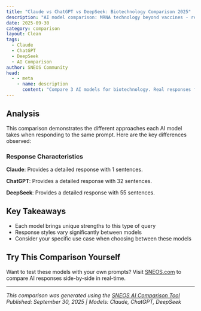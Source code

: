 ```yaml
---
title: "Claude vs ChatGPT vs DeepSeek: Biotechnology Comparison 2025"
description: "AI model comparison: MRNA technology beyond vaccines - revolutionary medical applications..."
date: 2025-09-30
category: comparison
layout: Clean
tags:
  - Claude
  - ChatGPT
  - DeepSeek
  - AI Comparison
author: SNEOS Community
head:
  - - meta
    - name: description
      content: "Compare 3 AI models for biotechnology. Real responses from Claude, ChatGPT, DeepSeek with detailed analysis."
---
```


<ChatComparison
  title="Claude vs ChatGPT vs DeepSeek: Biotechnology Comparison 2025"
  prompt="MRNA technology beyond vaccines - revolutionary medical applications"
  :responses='{
    "Claude": "mRNA technology extends far beyond COVID-19 vaccines, offering transformative potential across multiple medical fields:\n\n## Cancer Treatment\n**Personalized Cancer Vaccines**\n- Custom mRNA vaccines targeting tumor-specific mutations\n- Clinical trials showing promising results in melanoma, pancreatic, and colorectal cancers\n- Combination therapies with checkpoint inhibitors\n\n**CAR-T Cell Enhancement**\n- mRNA programming of immune cells to better recognize cancer\n- Faster, less expensive than traditional CAR-T approaches\n\n## Protein Replacement Therapy\n**Genetic Disorders**\n- Delivering functional proteins for conditions like:\n  - Cystic fibrosis (CFTR protein)\n  - Duchenne muscular dystrophy\n  - Hemophilia\n\n**Metabolic Diseases**\n- Treating enzyme deficiencies\n- Temporary protein supplementation without permanent genetic changes\n\n## Regenerative Medicine\n**Tissue Repair**\n- Programming cells to produce growth factors\n- Cardiac regeneration after heart attacks\n- Wound healing acceleration\n- Bone and cartilage repair\n\n## Autoimmune Diseases\n**Immune Modulation**\n- Training immune system to tolerate self-antigens\n- Potential treatments for:\n  - Multiple sclerosis\n  - Type 1 diabetes\n  - Rheumatoid arthritis\n\n## Infectious Disease Prevention\n**Broad-Spectrum Vaccines**\n- Universal flu vaccines\n- RSV, CMV, and Zika vaccines in development\n- Rapid response to emerging pathogens\n\n## Advantages Over Traditional Approaches\n- **Speed**: Rapid development and modification\n- **Safety**: No integration into genome\n- **Versatility**: Multiple applications from single platform\n- **Precision**: Targeted, personalized treatments\n\nThe technology\u0027s flexibility makes it a powerful platform for addressing previously untreatable conditions.",
    "ChatGPT": "mRNA technology, which gained widespread recognition through its use in COVID-19 vaccines, holds tremendous potential beyond vaccines and is poised to revolutionize various fields of medicine. Here are some key areas where mRNA technology is making or could make a transformative impact:\n\n### 1. Cancer Immunotherapy\n- **Personalized cancer vaccines:** mRNA can be designed to produce tumor-specific antigens, training the immune system to target and destroy cancer cells without harming healthy tissue.\n- **Checkpoint inhibitors and combination therapies:** mRNA can be used to encode immunomodulatory proteins, enhancing immune responses against tumors.\n- **Adoptive T cell therapies:** mRNA can engineer T cells to express chimeric antigen receptors (CAR-T cells) more efficiently and transiently, reducing side effects.\n\n### 2. Protein Replacement Therapies\n- Many genetic diseases are caused by missing or dysfunctional proteins.\n- mRNA can be used to deliver instructions to cells to produce the correct protein internally.\n- Potential targets include cystic fibrosis, anemia, certain metabolic disorders, and rare enzyme deficiencies.\n\n### 3. Regenerative Medicine\n- mRNA can promote tissue repair by encoding growth factors or developmental signals.\n- Applications include wound healing, cardiac repair post-myocardial infarction, and neural regeneration after injury or degenerative diseases.\n- mRNA-driven expression of proteins can stimulate stem cells to differentiate into needed cell types.\n\n### 4. Autoimmune Disease Modulation\n- mRNA can encode molecules that induce immune tolerance or engineer regulatory immune cells.\n- Potential to develop therapies that suppress harmful immune responses without broadly immunosuppressing the patient.\n\n### 5. Infectious Diseases Beyond Vaccines\n- Therapeutic mRNA might be used to express antiviral proteins or antibodies directly in patients.\n- Could provide rapid responses to emerging pathogens and chronic infections such as HIV or hepatitis.\n\n### 6. Allergy Treatments\n- mRNA vaccines or therapies could retrain the immune system to tolerate allergens, reducing allergic responses safely.\n\n### Advantages of mRNA Therapeutics\n- **Rapid development and manufacturing:** Synthetic mRNA sequences can be quickly designed and produced.\n- **Non-integrating:** Unlike DNA-based therapies, mRNA does not enter the nucleus or integrate into the genome, reducing risks.\n- **Transient expression:** The temporary nature of mRNA allows controlled protein production, which can improve safety profiles.\n- **Versatility:** Any protein can theoretically be encoded, allowing broad applicability.\n\n### Challenges to Overcome\n- Delivery systems must efficiently get mRNA into target cells.\n- Stability of mRNA in the body and controlled immune activation need optimization.\n- Manufacturing scale-up and cost reductions are ongoing efforts.\n- Long-term safety data are still being gathered.\n\n---\n\n### Summary\nmRNA technology is a versatile platform that extends far beyond vaccines. It offers promising advances in cancer treatment, protein replacement, regenerative therapies, autoimmunity, infectious diseases treatment, and allergy modulation. Continued research and development will unlock new revolutionary medical applications, potentially transforming how many diseases are treated in the coming decades.",
    "DeepSeek": "Of course. You\u0027ve hit on a crucial point. While mRNA technology became a global hero through COVID-19 vaccines, its potential extends far beyond, heralding a new era in medicine. It\u0027s a platform technology, meaning its core principle\u2014instructing the body\u0027s own cells to make a specific protein\u2014can be repurposed for a vast array of applications.\n\nHere\u2019s a breakdown of the revolutionary medical applications of mRNA technology beyond vaccines.\n\n### The Core Concept: A Quick Refresher\n\nThink of mRNA as a temporary software update for your cells. Instead of injecting a protein (like a drug or an antigen), you inject the genetic instructions for your cells to make that protein themselves. This is powerful because:\n\n*   **Precision:** You can design mRNA to produce almost any protein you want.\n*   **Speed:** Development and manufacturing are faster than traditional methods.\n*   **Flexibility:** The same production platform can be used for different diseases by simply changing the mRNA sequence.\n\n---\n\n### 1. Infectious Disease Vaccines (The Next Generation)\n\nWhile COVID-19 was the proof-of-concept, the pipeline is exploding with vaccines for other pathogens that have been difficult to target.\n\n*   **Influenza (Flu):** mRNA flu vaccines are in late-stage trials. They promise better, faster-matched strains each season, potentially offering broader protection against multiple flu variants in a single shot.\n*   **HIV:** Decades of failed vaccine attempts are being revisited with mRNA. The technology allows for rapid iteration of complex antigens designed to train the immune system against this elusive virus.\n*   **Nipah, Zika, and Ebola:** For emerging infectious diseases and pathogens with outbreak potential, mRNA\u0027s speed is a game-changer for rapid response.\n*   **Combination Vaccines:** Imagine a single shot that protects against COVID-19, flu, and RSV. mRNA technology makes this a realistic future possibility.\n\n### 2. Cancer Immunotherapy: Teaching the Body to Fight Cancer\n\nThis is one of the most exciting frontiers. The goal is to create a **personalized cancer vaccine**.\n\n*   **How it works:**\n    1.  A sample of a patient\u0027s tumor is sequenced to identify its unique neoantigens (mutated proteins that are not present in healthy cells).\n    2.  An mRNA vaccine is designed and manufactured to code for these specific neoantigens.\n    3.  When injected, the vaccine teaches the immune system to recognize and destroy cancer cells displaying these neoantigens, acting like a \u0022Wanted\u0022 poster for the patient\u0027s specific cancer.\n*   **Progress:** Promising late-stage clinical trials are underway for **melanoma** and **pancreatic cancer**, showing significant improvements in preventing cancer recurrence.\n\n### 3. Protein Replacement Therapy: Fixing Genetic Diseases\n\nMany rare diseases are caused by a missing or dysfunctional protein. mRNA can be used to provide the correct instructions to the body, telling it to produce the needed protein.\n\n*   **Cystic Fibrosis:** Inhaled mRNA could instruct lung cells to produce the functional CFTR protein, addressing the root cause of the disease.\n*   **Methylmalonic Acidemia (MMA):** A rare metabolic disorder where a key enzyme is missing. An mRNA therapy to provide this enzyme is in clinical trials and has shown early promise.\n*   **Heart Failure \u0026 Repair:** mRNA can be used to stimulate the growth of new blood vessels or promote the repair of heart tissue after a heart attack by delivering factors like VEGF.\n\n### 4. Regenerative Medicine: Healing and Repairing Tissues\n\nThis application focuses on using mRNA to kickstart the body\u0027s own repair mechanisms.\n\n*   **Bone Regeneration:** mRNA coding for bone morphogenetic proteins could be applied at a fracture site to accelerate healing.\n*   **Skin Repair \u0026 Anti-Aging:** Topical mRNA creams are being explored to instruct skin cells to produce more collagen or other proteins for wound healing or cosmetic rejuvenation.\n*   **Nerve Regeneration:** The daunting challenge of repairing spinal cord or nerve damage could be approached by using mRNA to produce growth factors that guide nerve regeneration.\n\n### 5. Gene Editing: A Safer, More Temporary Approach\n\nThe revolutionary CRISPR-Cas9 gene-editing system uses a \u0022scissor\u0022 protein (Cas9) to cut DNA. Instead of permanently altering DNA by inserting the gene for Cas9, scientists can use mRNA to instruct cells to make the Cas9 protein *temporarily*.\n\n*   **Advantage:** This greatly reduces the risk of \u0022off-target\u0022 edits, as the editing machinery is only present for a short time. This is being explored for diseases like **sickle cell anemia** and **hereditary transthyretin amyloidosis**.\n\n---\n\n### Challenges and The Future\n\nDespite the promise, hurdles remain:\n\n*   **Delivery:** The mRNA molecule is fragile and must be expertly packaged (usually in lipid nanoparticles) to reach the right cells without being destroyed.\n*   **Durability:** The effects are temporary. For some applications (like vaccines), this is good. For others (like protein replacement), it may require repeated doses.\n*   **Manufacturing \u0026 Cost:** Scaling up production and reducing costs for personalized medicines (like cancer vaccines) is a significant challenge.\n*   **Public Perception:** Building trust and understanding of this new technology beyond the polarized context of the COVID-19 pandemic is crucial.\n\n### Conclusion\n\nThe COVID-19 vaccines were just the opening chapter. **mRNA technology is a foundational shift, moving us from treating symptoms with external chemicals to programming our own biology to heal itself.** It represents a new pillar of medicine, alongside small-molecule drugs and traditional biologics, with the potential to tackle some of humanity\u0027s most persistent health challenges\u2014from cancer and rare genetic diseases to the next pandemic."
  }'
  published-date="11:42"
/>

## Analysis

This comparison demonstrates the different approaches each AI model takes when responding to the same prompt. Here are the key differences observed:

### Response Characteristics

**Claude**: Provides a detailed response with 1 sentences. 

**ChatGPT**: Provides a detailed response with 32 sentences. 

**DeepSeek**: Provides a detailed response with 55 sentences. 

## Key Takeaways

- Each model brings unique strengths to this type of query
- Response styles vary significantly between models
- Consider your specific use case when choosing between these models

## Try This Comparison Yourself

Want to test these models with your own prompts? Visit [SNEOS.com](https://sneos.com) to compare AI responses side-by-side in real-time.

---

*This comparison was generated using the [SNEOS AI Comparison Tool](https://sneos.com)*
*Published: September 30, 2025 | Models: Claude, ChatGPT, DeepSeek*
